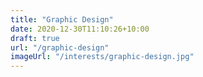 ```yaml
---
title: "Graphic Design"
date: 2020-12-30T11:10:26+10:00
draft: true
url: "/graphic-design"
imageUrl: "/interests/graphic-design.jpg"
---
```

